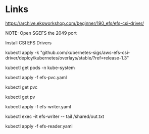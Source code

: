 # Links

https://archive.eksworkshop.com/beginner/190_efs/efs-csi-driver/

NOTE: Open SGEFS the 2049 port

Install CSI EFS Drivers

kubectl apply -k "github.com/kubernetes-sigs/aws-efs-csi-driver/deploy/kubernetes/overlays/stable/?ref=release-1.3"

kubectl get pods -n kube-system

kubectl apply -f efs-pvc.yaml

kubectl get pvc 

kubectl get pv

kubectl apply -f efs-writer.yaml

kubectl exec -it efs-writer -- tail /shared/out.txt

kubectl apply -f efs-reader.yaml



